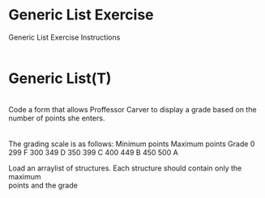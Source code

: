 # Generic List Exercise
Generic List Exercise Instructions<br /><br />

# Generic List(T)
<br />
Code a form that allows Proffessor Carver to display a grade  
based on the number of points she enters.<br/>
<br/>
<br/>
The grading scale is as follows:
Minimum points Maximum points Grade   
0 299 F  
300 349 D   
350 399 C   
400 449 B   
450 500 A  

Load an arraylist of structures. Each structure should contain only the maximum  
points and the grade
 
